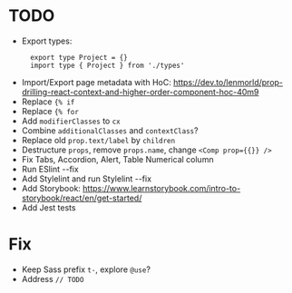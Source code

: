 # TODO

- Export types:
  ```
    export type Project = {}
    import type { Project } from './types'
  ```
- Import/Export page metadata with HoC: https://dev.to/lenmorld/prop-drilling-react-context-and-higher-order-component-hoc-40m9
- Replace `{% if`
- Replace `{% for`
- Add `modifierClasses` to `cx`
- Combine `additionalClasses` and `contextClass`?
- Replace old `prop.text/label` by `children`
- Destructure `props`, remove `props.name`, change `<Comp prop={{}} />`
- Fix Tabs, Accordion, Alert, Table Numerical column
- Run ESlint --fix
- Add Stylelint and run Stylelint --fix
- Add Storybook: https://www.learnstorybook.com/intro-to-storybook/react/en/get-started/
- Add Jest tests

# Fix

- Keep Sass prefix `t-`, explore `@use`?
- Address `// TODO`
